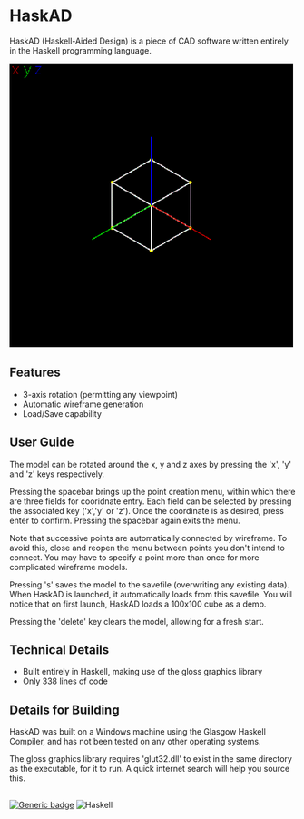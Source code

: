 # HaskAD
HaskAD (Haskell-Aided Design) is a piece of CAD software written entirely in the Haskell programming language.

![Alt Text](https://github.com/hllewellyn1/HaskAD/blob/ad22c4781a0c582866a310d55123434b7ad04cce/HaskAD.gif)

## Features

- 3-axis rotation (permitting any viewpoint)
- Automatic wireframe generation
- Load/Save capability

## User Guide

The model can be rotated around the x, y and z axes by pressing the 'x', 'y' and 'z' keys respectively.

Pressing the spacebar brings up the point creation menu, within which there are three fields for cooridnate entry.  Each field can be selected by pressing the associated key ('x','y' or 'z').  Once the coordinate is as desired, press enter to confirm.  Pressing the spacebar again exits the menu.  

Note that successive points are automatically connected by wireframe.  To avoid this, close and reopen the menu between points you don't intend to connect.  You may have to specify a point more than once for more complicated wireframe models.

Pressing 's' saves the model to the savefile (overwriting any existing data).  When HaskAD is launched, it automatically loads from this savefile. You will notice that on first launch, HaskAD loads a 100x100 cube as a demo. 

Pressing the 'delete' key clears the model, allowing for a fresh start.

## Technical Details

- Built entirely in Haskell, making use of the gloss graphics library
- Only 338 lines of code

## Details for Building

HaskAD was built on a Windows machine using the Glasgow Haskell Compiler, and has not been tested on any other operating systems.

The gloss graphics library requires 'glut32.dll' to exist in the same directory as the executable, for it to run.  A quick internet search will help you source this.

##

[![Generic badge](https://img.shields.io/badge/VERSION-1.0-<COLOR>.svg)](https://github.com/hllewellyn1/HaskAD)
![Haskell](https://img.shields.io/badge/Haskell-5e5086?style=for-the-badge&logo=haskell&logoColor=white)
